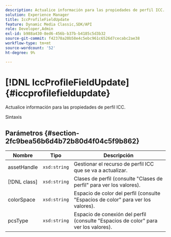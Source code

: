 ```yaml
---
description: Actualice información para las propiedades de perfil ICC.
solution: Experience Manager
title: IccProfileFieldUpdate
feature: Dynamic Media Classic,SDK/API
role: Developer,Admin
exl-id: b988a430-8ed6-456b-b37b-b4185c5d3b32
source-git-commit: f42378a20b58e4c5ebc961c6526d7cecabc2ae38
workflow-type: tm+mt
source-wordcount: '52'
ht-degree: 9%

---
```


# [!DNL IccProfileFieldUpdate]{#iccprofilefieldupdate}

Actualice información para las propiedades de perfil ICC.

Sintaxis

## Parámetros {#section-2fc9bea56b6d4b72b80d4f04c5f9b862}

| Nombre | Tipo | Descripción |
|---|---|---|
| assetHandle | `xsd:string` | Gestionar el recurso de perfil ICC que se va a actualizar. |
| [!DNL class] | `xsd:string` | Clases de perfil (consulte &quot;Clases de perfil&quot; para ver los valores). |
| colorSpace | `xsd:string` | Espacio de color del perfil (consulte &quot;Espacios de color&quot; para ver los valores). |
| pcsType | `xsd:string` | Espacio de conexión del perfil (consulte &quot;Espacios de color&quot; para ver los valores). |
